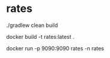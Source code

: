 # rates

./gradlew clean build

docker build -t rates:latest .

docker run -p 9090:9090 rates -n rates

